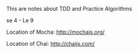 This are notes about TDD and Practice Algorithms

se 4 - Le 9

Location of Mocha:
http://mochajs.org/


Location of Chai:
http://chaijs.com/
